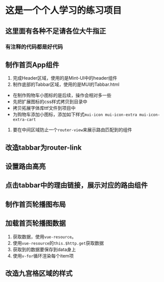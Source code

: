 # 这是一个个人学习的练习项目

## 这里面有各种不足请各位大牛指正

### 有注释的代码都是好代码

## 制作首页App组件

1. 完成Header区域，使用的是Mint-UI中的header组件
1. 制作底部的Tabbar区域，使用的是MUI的Tabbar.html

+ 在制作购物车小图标的是后续，操作会相对多一些
+ 先把扩展图标的css样式拷贝到目录中
+ 拷贝拓展字体库ttf文件到项目中
+ 为购物车添加小图标，添加如下样式`mui-icon mui-icon-extra mui-icon-extra-cart`

1. 要在中间区域防止一个`router-view`来展示路由匹配到的组件

## 改造tabbar为router-link

## 设置路由高亮

## 点击tabbar中的理由链接，展示对应的路由组件

## 制作首页轮播图布局

## 加载首页轮播图数据

1. 获取数据，使用`vue-resource`。
1. 使用`vue-resource`的`this.$http.get`获取数据
1. 获取到的数据要保存到data身上
1. 使用`v-for`循环渲染每个item项

## 改造九宫格区域的样式